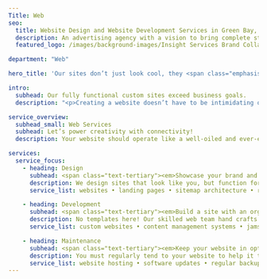 ```yaml
---
Title: Web
seo:
  title: Website Design and Website Development Services in Green Bay, WI
  description: An advertising agency with a vision to bring complete strategic development and creative execution capabilities into one roll-up-your-sleeves, hard-working kind of ad agency.
  featured_logo: /images/background-images/Insight Services Brand Collage Gray.jpg

department: "Web"

hero_title: 'Our sites don’t just look cool, they <span class="emphasis-red">perform.</span>'

intro:
  subhead: Our fully functional custom sites exceed business goals. 
  description: "<p>Creating a website doesn’t have to be intimidating or over-complicated. As with all communication tactics, strategy is at the core of your website’s success. Our full-service team of experts—including web, copy and design experts—help you define your goals, strategy and messaging to ensure your site is on-brand and serves the needs of your audience. You’ll appreciate our thoughtful and thorough approach, especially on the areas you can’t see. With Insight, you can trust the back end of your site is custom built for ultimate accessibility, security and performance.</p>"

service_overview:
  subhead_small: Web Services
  subhead: Let’s power creativity with connectivity!
  description: Your website should operate like a well-oiled and ever-evolving machine. Insight can build a site that complements your communication efforts, accommodates your customers’ changing needs and withstands rapidly changing digital demands. 

services:
  service_focus:
    - heading: Design
      subhead: <span class="text-tertiary"><em>Showcase your brand and appeal to customer needs.</em></span>
      description: We design sites that look like you, but function for your customers. Our digital experts employ the latest software, digital trends and years of experience to ensure your site is accessible and usable for all—considering contrast levels, load times, various devices, screen sizes and more. 
      service_list: websites • landing pages • sitemap architecture • responsive web design • user interface design • user experience design • competitor analysis • photography • typography • illustration

    - heading: Development
      subhead: <span class="text-tertiary"><em>Build a site with an organized, secure and reliable foundation.</em></span>
      description: No templates here! Our skilled web team hand crafts custom code using modern technologies and creative problem solving to create sites that are favored by search engines and easily accessed by all people and devices.
      service_list: custom websites • content management systems • jamstack development • wordpress development • responsive development • performance • accessibility • email marketing • landing pages • blogs • search engine optimization (SEO)

    - heading: Maintenance
      subhead: <span class="text-tertiary"><em>Keep your website in optimal shape.</em></span>
      description: You must regularly tend to your website to help it thrive. Insight provides ongoing maintenance to protect your investment and ensure it only gets better as time goes on. Plus, with monthly analytics, Insight will help you understand your site visitors and adjust accordingly. 
      service_list: website hosting • software updates • regular backups • website audits • troubleshooting • bug fixes • performance optimizations • security scans • malware cleanup • analytics and reporting
---
```

